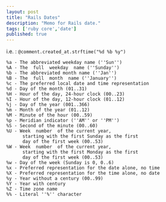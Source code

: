 ```yaml
---
layout: post
title: "Rails Dates"
description: "Memo for Rails date."
tags: ['ruby core','date']
published: true
---
```


i.e. : `@comment.created_at.strftime("%d %b %y")`

    %a - The abbreviated weekday name (''Sun'')
    %A - The  full  weekday  name (''Sunday'')
    %b - The abbreviated month name (''Jan'')
    %B - The  full  month  name (''January'')
    %c - The preferred local date and time representation
    %d - Day of the month (01..31)
    %H - Hour of the day, 24-hour clock (00..23)
    %I - Hour of the day, 12-hour clock (01..12)
    %j - Day of the year (001..366)
    %m - Month of the year (01..12)
    %M - Minute of the hour (00..59)
    %p - Meridian indicator (''AM'' or ''PM'')
    %S - Second of the minute (00..60)
    %U - Week  number  of the current year,
          starting with the first Sunday as the first
          day of the first week (00..53)
    %W - Week  number  of the current year,
          starting with the first Monday as the first
          day of the first week (00..53)
    %w - Day of the week (Sunday is 0, 0..6)
    %x - Preferred representation for the date alone, no time
    %X - Preferred representation for the time alone, no date
    %y - Year without a century (00..99)
    %Y - Year with century
    %Z - Time zone name
    %% - Literal ''%'' character
